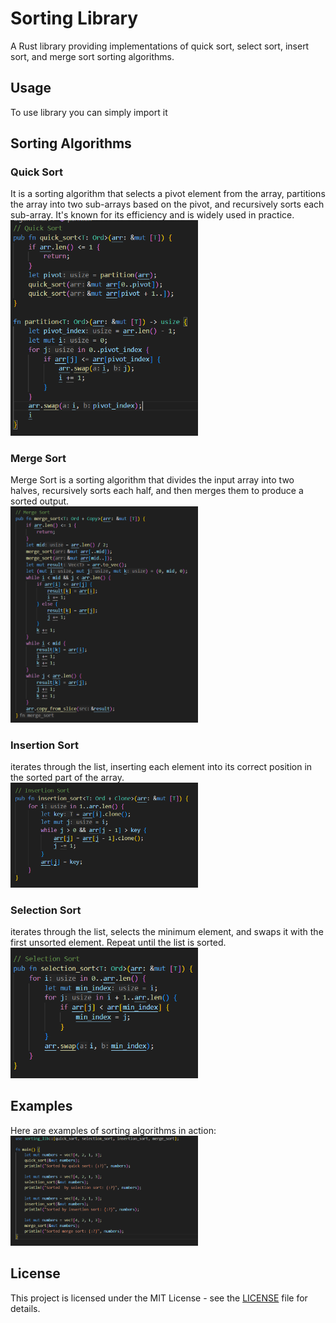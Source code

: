 # Sorting Library
A Rust library providing implementations of quick sort, select sort, insert sort, and merge sort sorting algorithms.
## Usage
To use library you can simply import it 

## Sorting Algorithms
### Quick Sort
It is a sorting algorithm that selects a pivot element from the array, partitions the array into two sub-arrays based on the pivot, and recursively sorts each sub-array. It's known for its efficiency and is widely used in practice.<br>
<img src="/picrures/quick.png" width="300" >

### Merge Sort
Merge Sort is a sorting algorithm that divides the input array into two halves, recursively sorts each half, and then merges them to produce a sorted output.<br>
<img src="/picrures/merge.png" width="300" >

### Insertion Sort
iterates through the list, inserting each element into its correct position in the sorted part of the array.<br>
<img src="/picrures/insertion.png" width="300" >

### Selection Sort
iterates through the list, selects the minimum element, and swaps it with the first unsorted element. Repeat until the list is sorted.<br>
<img src="/picrures/selection.png" width="300" >

## Examples
Here are examples of sorting algorithms in action:<br>
<img src="/picrures/Example.png" width="300">

## License

This project is licensed under the MIT License - see the [LICENSE](LICENSE) file for details.

